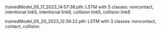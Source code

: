 trainedModel_05_17_2023_14:57:38.pth: LSTM with 5 classes: noncontact, intentional link5, intentional link6, collision link5, collision link6

trainedModel_05_20_2023_12:39:22.pth: LSTM with 3 classes: noncontact, contact, collision